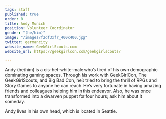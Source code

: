 ```yaml
---
tags: staff
published: true
order: 0
title: Andy Munich
position: Volunteer Coordinator
gender: "(he/him)"
image: "/images/f2df3xfr_400x400.jpg"
twitter: germancity
website_name: GeekGirlScouts.com
website_url: https://geekgirlcon.com/geekgirlscouts/

---
```

Andy (he/him) is a cis-het-white-male who’s tired of his own demographic dominating gaming spaces. Through his work with GeekGirlCon, The GeekGirlScouts, and Big Bad Con, he’s tried to bring the thrill of RPGs and Story Games to anyone he can reach. He’s very fortunate in having amazing friends and colleagues helping him in this endeavor. Also, he was once transformed into a dwarven puppet for four hours; ask him about it someday.

Andy lives in his own head, which is located in Seattle.